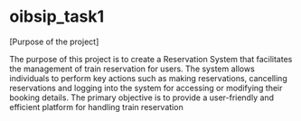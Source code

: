 # oibsip_task1

[Purpose of the project]

The purpose of this project is to create a Reservation System
that facilitates the management of train reservation for users.
The system allows individuals to perform key actions such as
making reservations, cancelling reservations and logging into
the system for accessing or modifying their booking details. The
primary objective is to provide a user-friendly and efficient
platform for handling train reservation